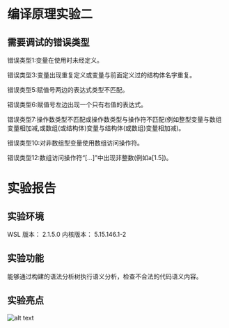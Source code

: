 # 编译原理实验二

## 需要调试的错误类型

错误类型1:变量在使用时未经定义。

错误类型3:变量出现重复定义或变量与前面定义过的结构体名字重复。

错误类型5:赋值号两边的表达式类型不匹配。 

错误类型6:赋值号左边出现一个只有右值的表达式。

错误类型7:操作数类型不匹配或操作数类型与操作符不匹配(例如整型变量与数组变量相加减,或数组(或结构体)变量与结构体(或数组)变量相加减)。

错误类型10:对非数组型变量使用数组访问操作符。

错误类型12:数组访问操作符“[...]”中出现非整数(例如a[1.5])。

# 实验报告

## 实验环境

WSL 版本： 2.1.5.0
内核版本： 5.15.146.1-2

## 实验功能

能够通过构建的语法分析树执行语义分析，检查不合法的代码语义内容。

## 实验亮点

![alt text](image.png)

